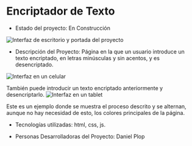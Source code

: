 <h1>Encriptador de Texto</h1>

- Estado del proyecto: En Construcción
<img src= "viewss/interfaz-escritorio.png" alt="Interfaz de escritorio y portada del proyecto"/>

- Descripción del Proyecto: Página en la que un usuario introduce un texto encriptado, en letras minúsculas y sin acentos, y es desencriptado. 
<img src= "viewss/interfaz-celular.png" alt="Interfaz en un celular"/>

También puede introducir un texto encriptado anteriormente y desencriptarlo.
<img src= "viewss/interfaz-tablet.png" alt="Interfaz en un tablet"/>

Este es un ejemplo donde se muestra el proceso descrito y se alternan, aunque no hay necesidad de esto, los colores principales de la página.

- Tecnologías utilizadas: html, css, js.

- Personas Desarrolladoras del Proyecto: Daniel Plop